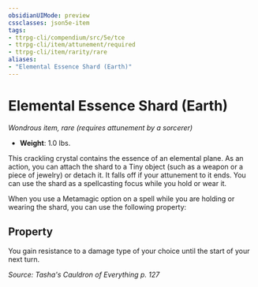 ```yaml
---
obsidianUIMode: preview
cssclasses: json5e-item
tags:
- ttrpg-cli/compendium/src/5e/tce
- ttrpg-cli/item/attunement/required
- ttrpg-cli/item/rarity/rare
aliases: 
- "Elemental Essence Shard (Earth)"
---
```

# Elemental Essence Shard (Earth)
*Wondrous item, rare (requires attunement by a sorcerer)*  

- **Weight**: 1.0 lbs.

This crackling crystal contains the essence of an elemental plane. As an action, you can attach the shard to a Tiny object (such as a weapon or a piece of jewelry) or detach it. It falls off if your attunement to it ends. You can use the shard as a spellcasting focus while you hold or wear it.

When you use a Metamagic option on a spell while you are holding or wearing the shard, you can use the following property:

## Property

You gain resistance to a damage type of your choice until the start of your next turn.

*Source: Tasha's Cauldron of Everything p. 127*